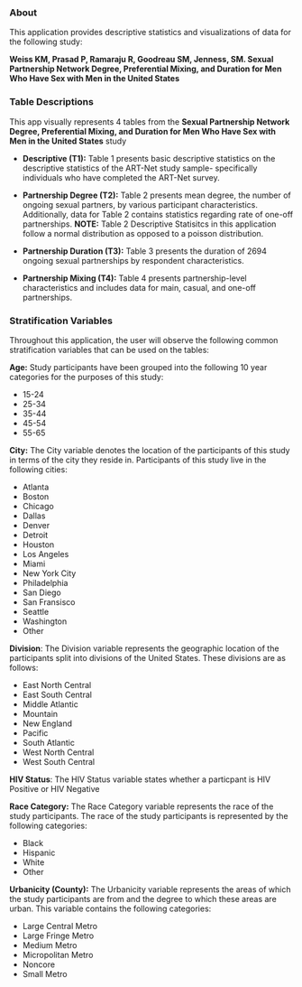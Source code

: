 ### **About**

This application provides descriptive statistics and visualizations of data for the following study:

**Weiss KM, Prasad P, Ramaraju R, Goodreau SM, Jenness, SM. Sexual Partnership Network Degree, Preferential Mixing, and Duration for Men Who Have Sex with Men in the United States**


### **Table Descriptions**

This app visually represents 4 tables from the **Sexual Partnership Network Degree, Preferential Mixing, and Duration for Men Who Have Sex with Men in the United States** study

* **Descriptive (T1):** Table 1 presents basic descriptive statistics on the descriptive statistics of the ART-Net study sample- specifically individuals who have completed the ART-Net survey. 

* **Partnership Degree (T2):** Table 2 presents mean degree, the number of ongoing sexual partners, by various participant characteristics. Additionally, data for Table 2 contains statistics regarding rate of one-off partnerships.
**NOTE:** Table 2 Descriptive Statisitcs in this application follow a normal distribution as opposed to a poisson distribution. 

* **Partnership Duration (T3):** Table 3 presents the duration of 2694 ongoing sexual partnerships by respondent characteristics.

* **Partnership Mixing (T4):** Table 4 presents partnership-level characteristics and includes data for main, casual, and one-off partnerships. 

### **Stratification Variables**
Throughout this application, the user will observe the following common stratification variables that can be used on the tables:

**Age:** Study participants have been grouped into the following 10 year categories for the purposes of this study:
* 15-24
* 25-34
* 35-44
* 45-54
* 55-65

**City:** The City variable denotes the location of the participants of this study in terms of the city they reside in. Participants of this study live in the following cities:
* Atlanta
* Boston
* Chicago
* Dallas
* Denver
* Detroit
* Houston
* Los Angeles
* Miami
* New York City
* Philadelphia
* San Diego
* San Fransisco
* Seattle
* Washington
* Other

**Division**: The Division variable represents the geographic location of the participants split into divisions of the United States. These divisions are as follows:  
* East North Central
* East South Central
* Middle Atlantic
* Mountain
* New England
* Pacific
* South Atlantic
* West North Central
* West South Central

**HIV Status**: The HIV Status variable states whether a particpant is HIV Positive or HIV Negative


**Race Category:** The Race Category variable represents the race of the study participants. The race of the study participants is represented by the following categories: 
* Black 
* Hispanic
* White
* Other

**Urbanicity (County):** The Urbanicity variable represents the areas of which the study participants are from and the degree to which these areas are urban. This variable contains the following categories: 
* Large Central Metro
* Large Fringe Metro
* Medium Metro
* Micropolitan Metro
* Noncore
* Small Metro



<br>
<br>


